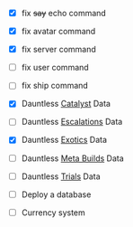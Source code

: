 - [x] fix ~~say~~ echo command
- [x] fix avatar command
- [x] fix server command
- [ ] fix user command
- [ ] fix ship command

- [x] Dauntless [Catalyst](https://docs.google.com/spreadsheets/d/1-I4LQ_8uNqV9LuybXhz2wjmcPeTNNGWRZ-kFjsckwtk/edit#gid=1007805276) Data
- [ ] Dauntless [Escalations](https://docs.google.com/spreadsheets/d/1-I4LQ_8uNqV9LuybXhz2wjmcPeTNNGWRZ-kFjsckwtk/edit#gid=531787927) Data
- [x] Dauntless [Exotics](https://docs.google.com/spreadsheets/d/1-I4LQ_8uNqV9LuybXhz2wjmcPeTNNGWRZ-kFjsckwtk/edit#gid=1312165428) Data
- [ ] Dauntless [Meta Builds](https://docs.google.com/spreadsheets/d/1-I4LQ_8uNqV9LuybXhz2wjmcPeTNNGWRZ-kFjsckwtk/edit#gid=0) Data
- [ ] Dauntless [Trials](https://docs.google.com/spreadsheets/d/1Kv3nlr7y5DJB_olhATqXXh-jPCkDygNCVyHkDwllTsc/edit#gid=0) Data

- [ ] Deploy a database
- [ ] Currency system